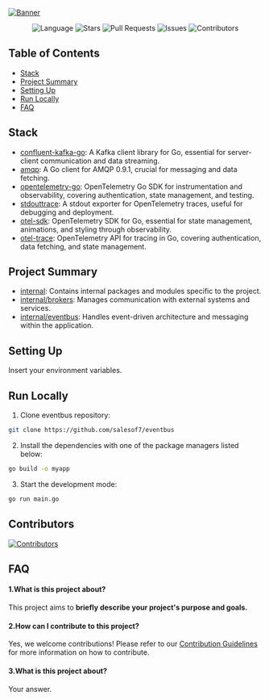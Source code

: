 [![Banner](/placeholder.jpg)](https://github.com/xavimondev/supaplay)
<p align="center">
  <img src="https://img.shields.io/github/languages/top/salesof7/eventbus "Language"" alt=" Language" />
  <img src="https://img.shields.io/github/stars/salesof7/eventbus "Stars"" alt=" Stars" />
  <img src="https://img.shields.io/github/issues-pr/salesof7/eventbus "Pull Requests"" alt=" Pull Requests" />
  <img src="https://img.shields.io/github/issues/salesof7/eventbus "Issues"" alt=" Issues" />
  <img src="https://img.shields.io/github/contributors/salesof7/eventbus "Contributors"" alt=" Contributors" />
</p>

## Table of Contents

- [Stack](#stack)
- [Project Summary](#project-summary)
- [Setting Up](#setting-up)
- [Run Locally](#run-locally)
- [FAQ](#faq)

## Stack

- [confluent-kafka-go](https://github.com/confluentinc/confluent-kafka-go): A Kafka client library for Go, essential for server-client communication and data streaming.
- [amqp](https://github.com/streadway/amqp): A Go client for AMQP 0.9.1, crucial for messaging and data fetching.
- [opentelemetry-go](https://github.com/open-telemetry/opentelemetry-go): OpenTelemetry Go SDK for instrumentation and observability, covering authentication, state management, and testing.
- [stdouttrace](https://github.com/open-telemetry/opentelemetry-go/tree/main/exporters/stdout/stdouttrace): A stdout exporter for OpenTelemetry traces, useful for debugging and deployment.
- [otel-sdk](https://github.com/open-telemetry/opentelemetry-go/tree/main/sdk): OpenTelemetry SDK for Go, essential for state management, animations, and styling through observability.
- [otel-trace](https://github.com/open-telemetry/opentelemetry-go/tree/main/trace): OpenTelemetry API for tracing in Go, covering authentication, data fetching, and state management.

## Project Summary

- [internal](/internal): Contains internal packages and modules specific to the project.
- [internal/brokers](/internal/brokers): Manages communication with external systems and services.
- [internal/eventbus](/internal/eventbus): Handles event-driven architecture and messaging within the application.

## Setting Up

Insert your environment variables.

## Run Locally

1. Clone eventbus repository:  
```bash  
git clone https://github.com/salesof7/eventbus  
```
2. Install the dependencies with one of the package managers listed below:  
```bash  
go build -o myapp  
```
3. Start the development mode:  
```bash  
go run main.go  
```

## Contributors

[![Contributors](https://contrib.rocks/image?repo=salesof7/eventbus)](https://github.com/salesof7/eventbus/graphs/contributors)

## FAQ

#### 1.What is this project about?

This project aims to **briefly describe your project's purpose and goals.**

#### 2.How can I contribute to this project?

Yes, we welcome contributions! Please refer to our [Contribution Guidelines](CONTRIBUTING.md) for more information on how to contribute.

#### 3.What is this project about?

Your answer.
